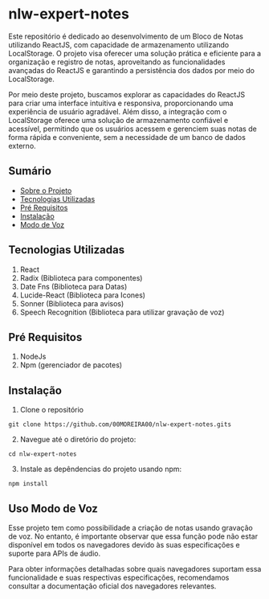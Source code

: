 # nlw-expert-notes

Este repositório é dedicado ao desenvolvimento de um Bloco de Notas utilizando ReactJS, com capacidade de armazenamento utilizando LocalStorage. O projeto visa oferecer uma solução prática e eficiente para a organização e registro de notas, aproveitando as funcionalidades avançadas do ReactJS e garantindo a persistência dos dados por meio do LocalStorage.

Por meio deste projeto, buscamos explorar as capacidades do ReactJS para criar uma interface intuitiva e responsiva, proporcionando uma experiência de usuário agradável. Além disso, a integração com o LocalStorage oferece uma solução de armazenamento confiável e acessível, permitindo que os usuários acessem e gerenciem suas notas de forma rápida e conveniente, sem a necessidade de um banco de dados externo.

## Sumário 

- [Sobre o Projeto](#nlw-expert-notes)
- [Tecnologias Utilizadas](#tecnologias-utilizadas)
- [Pré Requisitos](#pré-requisitos)
- [Instalação](#instalação)
- [Modo de Voz](#uso-modo-de-voz)

## Tecnologias Utilizadas

1. React
2. Radix (Biblioteca para componentes)
3. Date Fns (Biblioteca para Datas)
4. Lucide-React (Biblioteca para Icones)
5. Sonner (Biblioteca para avisos)
6. Speech Recognition (Biblioteca para utilizar gravação de voz)

## Pré Requisitos

1. NodeJs
2. Npm (gerenciador de pacotes)

## Instalação 

1. Clone o repositório
```
git clone https://github.com/00MOREIRA00/nlw-expert-notes.gits
```

2. Navegue até o diretório do projeto: 
```
cd nlw-expert-notes
``` 

3. Instale as depêndencias do projeto usando npm:
```
npm install
```

## Uso Modo de Voz

Esse projeto tem como possibilidade a criação de notas usando gravação de voz. No entanto, é importante observar que essa função pode não estar disponível em todos os navegadores devido às suas especificações e suporte para APIs de áudio.

Para obter informações detalhadas sobre quais navegadores suportam essa funcionalidade e suas respectivas especificações, recomendamos consultar a documentação oficial dos navegadores relevantes.